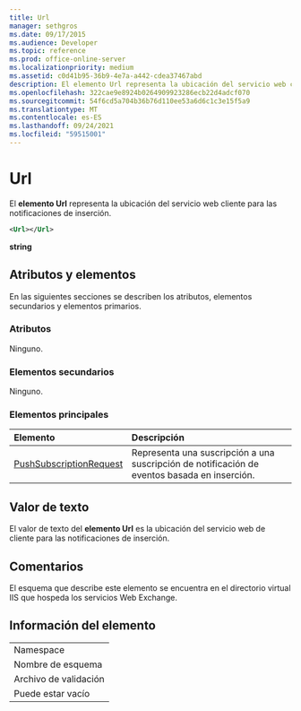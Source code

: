 ```yaml
---
title: Url
manager: sethgros
ms.date: 09/17/2015
ms.audience: Developer
ms.topic: reference
ms.prod: office-online-server
ms.localizationpriority: medium
ms.assetid: c0d41b95-36b9-4e7a-a442-cdea37467abd
description: El elemento Url representa la ubicación del servicio web cliente para las notificaciones de inserción.
ms.openlocfilehash: 322cae9e8924b0264909923286ecb22d4adcf070
ms.sourcegitcommit: 54f6cd5a704b36b76d110ee53a6d6c1c3e15f5a9
ms.translationtype: MT
ms.contentlocale: es-ES
ms.lasthandoff: 09/24/2021
ms.locfileid: "59515001"
---
```

# <a name="url"></a>Url

El **elemento Url** representa la ubicación del servicio web cliente para las notificaciones de inserción. 
  
```XML
<Url></Url>
```

 **string**
## <a name="attributes-and-elements"></a>Atributos y elementos

En las siguientes secciones se describen los atributos, elementos secundarios y elementos primarios.
  
### <a name="attributes"></a>Atributos

Ninguno.
  
### <a name="child-elements"></a>Elementos secundarios

Ninguno.
  
### <a name="parent-elements"></a>Elementos principales

|**Elemento**|**Descripción**|
|:-----|:-----|
|[PushSubscriptionRequest](pushsubscriptionrequest.md) <br/> |Representa una suscripción a una suscripción de notificación de eventos basada en inserción.  <br/> |
   
## <a name="text-value"></a>Valor de texto

El valor de texto del **elemento Url** es la ubicación del servicio web de cliente para las notificaciones de inserción. 
  
## <a name="remarks"></a>Comentarios

El esquema que describe este elemento se encuentra en el directorio virtual IIS que hospeda los servicios Web Exchange.
  
## <a name="element-information"></a>Información del elemento

||
|:-----|
|Namespace  <br/> |
|Nombre de esquema  <br/> |
|Archivo de validación  <br/> |
|Puede estar vacío  <br/> |
   

